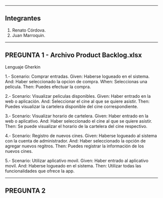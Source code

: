 -----------------------------------------------------------------------------------------------------------------------------------
Integrantes
-----------------------------------------------------------------------------------------------------------------------------------
1. Renato Córdova.
2. Juan Marroquin.

-----------------------------------------------------------------------------------------------------------------------------------
PREGUNTA 1   -       Archivo Product Backlog.xlsx
-----------------------------------------------------------------------------------------------------------------------------------
Lenguaje Gherkin

1.-
Scenario: Comprar entradas.
Given: Haberse logueado en el sistema.
And: Haber seleccionado la opcion de compra.
When: Seleccionas una película.
Then: Puedes efectuar la compra.

2.-
Scenario: Visualizar peliculas disponibles.
Given: Haber entrado en la web o aplicación.
And: Seleccionar el cine al que se quiere asistir.
Then: Puedes visualizar la cartelera disponible del cine correspondiente.

3.-
Scenario: Visualizar horario de cartelera.
Given: Haber entrado en la web o aplicativo.
And: Haber seleccionado el cine al que se quiere asistir.
Then: Se puede visualizar el horario de la cartelera del cine respectivo.

4.-
Scenario: Registro de nuevos cines.
Given: Haberse logueado al sistema con la cuenta de administrador.
And: Haber seleccionado la opción de agregar nuevos regitros.
Then: Puedes registrar la información de los nuevos cines.

5.-
Scenario: Utilizar aplicativo movil.
Given: Haber entrado al aplicativo movil.
And: Haberse logueado en el sistema.
Then: Utilizar todas las funcionalidades que ofrece la app.

-----------------------------------------------------------------------------------------------------------------------------------
PREGUNTA 2
-----------------------------------------------------------------------------------------------------------------------------------








